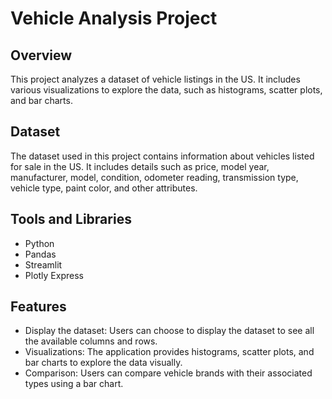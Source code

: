# Vehicle Analysis Project

## Overview
This project analyzes a dataset of vehicle listings in the US. It includes various visualizations to explore the data, such as histograms, scatter plots, and bar charts.

## Dataset
The dataset used in this project contains information about vehicles listed for sale in the US. It includes details such as price, model year, manufacturer, model, condition, odometer reading, transmission type, vehicle type, paint color, and other attributes.

## Tools and Libraries
- Python
- Pandas
- Streamlit
- Plotly Express

## Features
- Display the dataset: Users can choose to display the dataset to see all the available columns and rows.
- Visualizations: The application provides histograms, scatter plots, and bar charts to explore the data visually.
- Comparison: Users can compare vehicle brands with their associated types using a bar chart.
